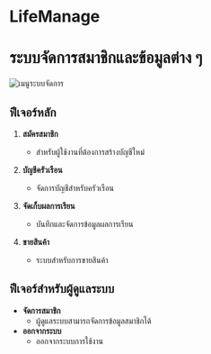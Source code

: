 # LifeManage

# ระบบจัดการสมาชิกและข้อมูลต่าง ๆ  

![เมนูระบบจัดการ](./image.png)

## ฟีเจอร์หลัก  

1. **สมัครสมาชิก**  
   - สำหรับผู้ใช้งานที่ต้องการสร้างบัญชีใหม่  

2. **บัญชีครัวเรือน**  
   - จัดการบัญชีสำหรับครัวเรือน  

3. **จัดเก็บผลการเรียน**  
   - บันทึกและจัดการข้อมูลผลการเรียน  

4. **ขายสินค้า**  
   - ระบบสำหรับการขายสินค้า  

## ฟีเจอร์สำหรับผู้ดูแลระบบ  

- **จัดการสมาชิก**  
   - ผู้ดูแลระบบสามารถจัดการข้อมูลสมาชิกได้  
- **ออกจากระบบ**  
   - ออกจากระบบการใช้งาน  
